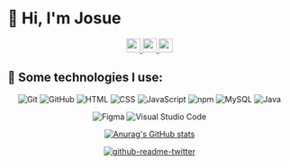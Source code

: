# 👋 Hi, I'm Josue
<p align="center">
  <a href="https://twitter.com/josuesn1402">  
    <img src="https://img.shields.io/badge/Twitter-1DA1F2?style=for-the-badge&logo=twitter&logoColor=white" height=25 />
  </a>  
  <a href="https://www.instagram.com/josuesn1402/">  
    <img src="https://img.shields.io/badge/Instagram-E4405F?style=for-the-badge&logo=instagram&logoColor=white" height=25 />
  </a>  
  <a href="https://www.linkedin.com/in/josue-sanchez-nima/">  
    <img src="https://img.shields.io/badge/LinkedIn-0077B5?style=for-the-badge&logo=linkedin&logoColor=white" height=25 />
  </a>
</p>

## 🎯 Some technologies I use:
<p align="center">
  <img src="https://img.shields.io/badge/Git-F05032?style=for-the-badge&logo=git&logoColor=white" alt="Git" />
  <img src="https://img.shields.io/badge/github%20-%23000.svg?&style=for-the-badge&logo=github&logoColor=white" alt="GitHub" />
  <img src="https://img.shields.io/badge/HTML5-E34F26?style=for-the-badge&logo=html5&logoColor=white" alt="HTML" />
  <img src="https://img.shields.io/badge/CSS3-1572B6?style=for-the-badge&logo=css3&logoColor=white" alt="CSS" />
  <img src="https://img.shields.io/badge/JavaScript-323330?style=for-the-badge&logo=javascript&logoColor=F7DF1E" alt="JavaScript" />
  <img src="https://img.shields.io/badge/npm-CB3837?style=for-the-badge&logo=npm&logoColor=white" alt="npm" />
  <img src="https://img.shields.io/badge/MySQL-005C84?style=for-the-badge&logo=mysql&logoColor=white" alt="MySQL" />
  <img src="https://img.shields.io/badge/Java-ED8B00?style=for-the-badge&logo=java&logoColor=white" alt="Java" />
</p>
<p align="center">
  <img src="https://img.shields.io/badge/Figma-F24E1E?style=for-the-badge&logo=figma&logoColor=white" alt="Figma" />
  <img src="https://img.shields.io/badge/Visual_Studio_Code-0078D4?style=for-the-badge&logo=visual%20studio%20code&logoColor=white" alt="Visual Studio Code" />
</p>

<p align="center">
  <a href="https://github.com/anuraghazra/github-readme-stats">
    <img align="center" src="https://github-readme-stats.vercel.app/api?username=josueSN1402&show_icons=true&theme=dracula" alt="Anurag's GitHub stats" />
  </a>
</p>

<p align="center">
  <a href="https://twitter.com/josuesn1402">
    <img src="https://github-readme-twitter.gazf.vercel.app/api?id=josuesn1402&amp;layout=wide" alt="github-readme-twitter" />
  </a>
</p>
